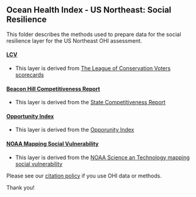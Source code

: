 ## Ocean Health Index - US Northeast: Social Resilience

This folder describes the methods used to prepare data for the social resilience layer for the US Northeast OHI assessment.

#### [LCV](https://ohi-northeast.github.io/ne-prep/prep/resilience/social/lcv.html)
- This layer is derived from [The League of Conservation Voters scorecards](http://scorecard.lcv.org/)

#### [Beacon Hill Competitiveness Report](https://ohi-northeast.github.io/ne-prep/prep/resilience/social/state_compet.html)
- This layer is derived from the [State Competitiveness Report](http://beaconhill.org/economic-competitiveness/) 

#### [Opportunity Index](https://ohi-northeast.github.io/ne-prep/prep/resilience/social/opportunity.html)
- This layer is derived from the [Opporunity Index](https://opportunityindex.org/methods-sources/) 

#### [NOAA Mapping Social Vulnerability](https://ohi-northeast.github.io/ne-prep/prep/resilience/social/noaa_vul.html)
- This layer is derived from the [NOAA Science an Technology mapping social vulnerability](https://www.st.nmfs.noaa.gov/humandimensions/social-indicators/map) 

Please see our [citation policy](http://ohi-science.org/citation-policy/) if you use OHI data or methods.

Thank you!




